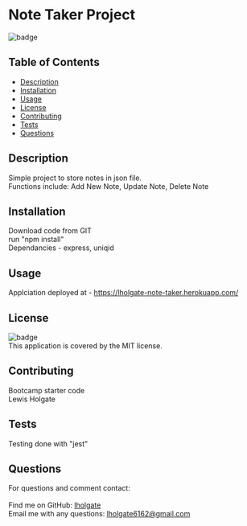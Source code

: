 # Note Taker Project
![badge](https://img.shields.io/badge/license-MIT-brightgreen)
## Table of Contents 
- [Description](#description) 
- [Installation](#installation) 
- [Usage](#usage) 
- [License](#license) 
- [Contributing](#contributing) 
- [Tests](#tests) 
- [Questions](#questions) 
## Description 
Simple project to store notes in json file. <br /> 
Functions include: Add New Note, Update Note, Delete Note <br /> 
## Installation 
Download code from GIT <br /> 
run "npm install" <br /> 
Dependancies - express, uniqid <br /> 
## Usage 
Applciation deployed at - https://lholgate-note-taker.herokuapp.com/ <br />
## License 
![badge](https://img.shields.io/badge/license-MIT-brightgreen)
<br />This application is covered by the MIT license.
## Contributing 
Bootcamp starter code <br /> 
Lewis Holgate <br /> 
## Tests 
Testing done with "jest" <br />
## Questions 
For questions and comment contact: <br /> 
<br />Find me on GitHub: [lholgate](https://github.com/lholgate)<br />
Email me with any questions: lholgate6162@gmail.com<br />
